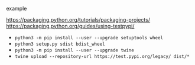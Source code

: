 example

https://packaging.python.org/tutorials/packaging-projects/
https://packaging.python.org/guides/using-testpypi/

- `python3 -m pip install --user --upgrade setuptools wheel`
- `python3 setup.py sdist bdist_wheel`
- `python3 -m pip install --user --upgrade twine`
- `twine upload --repository-url https://test.pypi.org/legacy/ dist/*`
